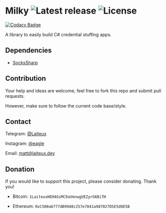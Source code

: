 # Milky ![Latest release](https://img.shields.io/github/v/release/Laiteux/Milky?color=blue) ![License](https://img.shields.io/github/license/Laiteux/Milky?color=blue)

[![Codacy Badge](https://api.codacy.com/project/badge/Grade/1e43337bfab24a45adfe22471ca4770f)](https://app.codacy.com/manual/Laiteux/Milky?utm_source=github.com&utm_medium=referral&utm_content=Laiteux/Milky&utm_campaign=Badge_Grade_Dashboard)

A library to easily build C# credential stuffing apps.

## Dependencies

- [SocksSharp](https://github.com/Laiteux/SocksSharp)

## Contribution

Your help and ideas are welcome, feel free to fork this repo and submit pull requests.

However, make sure to follow the current code base/style.

## Contact

Telegram: [@Laiteux](https://t.me/Laiteux)

Instagram: [@eagle](https://instagr.am/eagle)

Email: matt@laiteux.dev

## Donation

If you would like to support this project, please consider donating. Thank you!

- Bitcoin: `1LaiteuxHEH4GsMC9aVmnwgUEZyrG6BiTH`

- Ethereum: `0xC500a6777dB9948c257e7841a987027D5E5d0E5B`